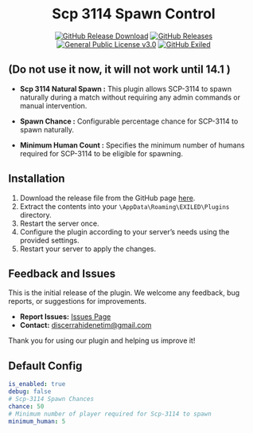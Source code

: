<h1 align="center">Scp 3114 Spawn Control</h1>
<div align="center">
<a href="https://github.com/MS-crew/Scp3114SpawnControl/releases"><img src="https://img.shields.io/github/downloads/MS-crew/Scp3114SpawnControl/total?style=for-the-badge&logo=githubactions&label=Downloads" href="https://github.com/MS-crew/Scp3114SpawnControl/releases" alt="GitHub Release Download"></a>
<a href="https://github.com/MS-crew/Scp3114SpawnControl/releases"><img src="https://img.shields.io/badge/Build-1.1.0-brightgreen?style=for-the-badge&logo=gitbook" href="https://github.com/MS-crew/Scp3114SpawnControl/releases" alt="GitHub Releases"></a>
<a href="https://github.com/MS-crew/Scp3114SpawnControl/blob/master/LICENSE"><img src="https://img.shields.io/badge/Licence-GNU_3.0-blue?style=for-the-badge&logo=gitbook" href="https://github.com/MS-crew/Scp3114SpawnControl/blob/master/LICENSE" alt="General Public License v3.0"></a>
<a href="https://github.com/ExMod-Team/EXILED"><img src="https://img.shields.io/badge/Exiled-9.6.0-red?style=for-the-badge&logo=gitbook" href="https://github.com/ExMod-Team/EXILED" alt="GitHub Exiled"></a>

</div>

## (Do not use it now, it will not work until 14.1 ) 

- **Scp 3114 Natural Spawn :** This plugin allows SCP-3114 to spawn naturally during a match without requiring any admin commands or manual intervention.
  
- **Spawn Chance :** Configurable percentage chance for SCP-3114 to spawn naturally.

- **Minimum Human Count :** Specifies the minimum number of humans required for SCP-3114 to be eligible for spawning.

## Installation

1. Download the release file from the GitHub page [here](https://github.com/MS-crew/Scp3114SpawnControl/releases).
2. Extract the contents into your `\AppData\Roaming\EXILED\Plugins` directory.
3. Restart the server once.
3. Configure the plugin according to your server’s needs using the provided settings.
4. Restart your server to apply the changes.

## Feedback and Issues

This is the initial release of the plugin. We welcome any feedback, bug reports, or suggestions for improvements.

- **Report Issues:** [Issues Page](https://github.com/MS-crew/Scp3114SpawnControl/issues)
- **Contact:** [discerrahidenetim@gmail.com](mailto:discerrahidenetim@gmail.com)

Thank you for using our plugin and helping us improve it!
## Default Config
```yml
is_enabled: true
debug: false
# Scp-3114 Spawn Chances
chance: 50
# Minimum number of player required for Scp-3114 to spawn
minimum_human: 5
```

